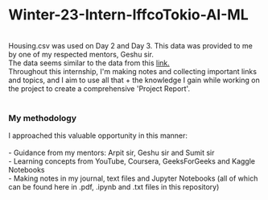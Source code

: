 # Winter-23-Intern-IffcoTokio-AI-ML
<br>
Housing.csv was used on Day 2 and Day 3. This data was provided to me by one of my respected mentors, Geshu sir.
<br>
The data seems similar to the data from this <a href="https://www.kaggle.com/code/ashydv/housing-price-prediction-linear-regression">link.</a>
<br>
Throughout this internship, I'm making notes and collecting important links and topics, and I aim to use all that + the knowledge I gain while working on the project to create a comprehensive 'Project Report'.
<br><br>
<h3>My methodology</h3>
I approached this valuable opportunity in this manner:<br><br>
- Guidance from my mentors: Arpit sir, Geshu sir and Sumit sir<br>
- Learning concepts from YouTube, Coursera, GeeksForGeeks and Kaggle Notebooks<br>
- Making notes in my journal, text files and Jupyter Notebooks (all of which can be found here in .pdf, .ipynb and .txt files in this repository)
